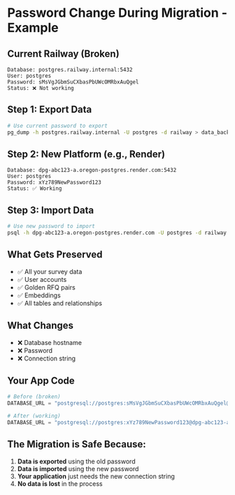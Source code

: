 # Password Change During Migration - Example

## Current Railway (Broken)
```
Database: postgres.railway.internal:5432
User: postgres
Password: sMsVgJGbmSuCXbasPbUWcOMRbxAuQgel
Status: ❌ Not working
```

## Step 1: Export Data
```bash
# Use current password to export
pg_dump -h postgres.railway.internal -U postgres -d railway > data_backup.sql
```

## Step 2: New Platform (e.g., Render)
```
Database: dpg-abc123-a.oregon-postgres.render.com:5432
User: postgres
Password: xYz789NewPassword123
Status: ✅ Working
```

## Step 3: Import Data
```bash
# Use new password to import
psql -h dpg-abc123-a.oregon-postgres.render.com -U postgres -d railway < data_backup.sql
```

## What Gets Preserved
- ✅ All your survey data
- ✅ User accounts
- ✅ Golden RFQ pairs
- ✅ Embeddings
- ✅ All tables and relationships

## What Changes
- ❌ Database hostname
- ❌ Password
- ❌ Connection string

## Your App Code
```python
# Before (broken)
DATABASE_URL = "postgresql://postgres:sMsVgJGbmSuCXbasPbUWcOMRbxAuQgel@postgres.railway.internal:5432/railway"

# After (working)
DATABASE_URL = "postgresql://postgres:xYz789NewPassword123@dpg-abc123-a.oregon-postgres.render.com:5432/railway"
```

## The Migration is Safe Because:
1. **Data is exported** using the old password
2. **Data is imported** using the new password
3. **Your application** just needs the new connection string
4. **No data is lost** in the process

